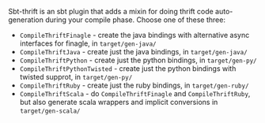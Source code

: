 
Sbt-thrift is an sbt plugin that adds a mixin for doing thrift code auto-generation during your
compile phase. Choose one of these three:

- `CompileThriftFinagle` - create the java bindings with alternative async interfaces for finagle, in `target/gen-java/`
- `CompileThriftJava` - create just the java bindings, in `target/gen-java/`
- `CompileThriftPython` - create just the python bindings, in `target/gen-py/`
- `CompileThriftPythonTwisted` - create just the python bindings with twisted supprot, in `target/gen-py/`
- `CompileThriftRuby` - create just the ruby bindings, in `target/gen-ruby/`
- `CompileThriftScala` - do `CompileThriftFinagle` and `CompileThriftRuby`, but also generate scala wrappers and implicit conversions in `target/gen-scala/`
